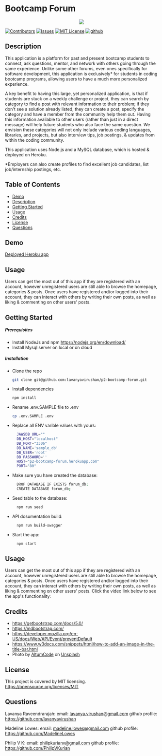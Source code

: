 # Bootcamp Forum

<p align="center">
<img src="https://user-images.githubusercontent.com/114792819/216424896-e9d9ed50-955e-4149-a952-ccc6aa4ca8cf.png" />
</p>

[![Contributors][contributors-shield]][contributors-url]
[![Issues][issues-shield]][issues-url]
[![MIT License][license-shield]][license-url]
[![github][github-shield]][github-url]

## Description

This application is a platform for past and present bootcamp students to connect, ask questions, mentor, and network with others going through the same experience. Unlike some other forums, even ones specifically for software development, this application is exclusively\* for students in coding bootcamp programs, allowing users to have a much more personalized experience.

A key benefit to having this large, yet personalized application, is that if students are stuck on a weekly challenge or project, they can search by category to find a post with relevant information to their problem; if they don't see a solution already listed, they can create a post, specify the category and have a member from the community help them out. Having this information available to other users (rather than just in a direct message) will help future students who also face the same question. We envision these categories will not only include various coding languages, libraries, and projects, but also interview tips, job postings, & updates from within the coding community.

This application uses Node.js and a MySQL database, which is hosted & deployed on Heroku.

\*Employers can also create profiles to find excellent job candidates, list job/internship postings, etc.

## Table of Contents

- [Demo](#demo)
- [Description](#description)
- [Getting Started](#getting_started)
- [Usage](#usage)
- [Credits](#credits)
- [License](#license)
- [Questions](#questions)

## Demo

[Deployed Heroku app](https://p2-bootcamp-forum.herokuapp.com/)

## Usage

Users can get the most out of this app if they are registered with an account, however unregistered users are still able to browse the homepage, categories & posts. Once users have registered and/or logged into their account, they can interact with others by writing their own posts, as well as liking & commenting on other users' posts.

## Getting Started

##### Prerequisites

- Install NodeJs and npm https://nodejs.org/en/download/
- Install Mysql server on local or on cloud

##### Installation

- Clone the repo
  ```sh
  git clone git@github.com:lavanyavirushan/p2-bootcamp-forum.git
  ```
- Install dependencies
  ```sh
  npm install
  ```
- Rename .env.SAMPLE file to .env
  ```sh
  cp .env.SAMPLE .env
  ```
- Replace all ENV varible values with yours:

  ```sh
    JAWSDB_URL=""
    DB_HOST="localhost"
    DB_PORT="3306"
    DB_NAME='sample_db'
    DB_USER='root'
    DB_PASSWORD=''
    HOST="p2-bootcamp-forum.herokuapp.com"
    PORT="80"
  ```

- Make sure you have created the database:

  ```sh
    DROP DATABASE IF EXISTS forum_db;
    CREATE DATABASE forum_db;
  ```

- Seed table to the database:

  ```sh
    npm run seed
  ```

- API dosumentation build:

  ```sh
    npm run build-swagger
  ```

- Start the app:
  ```sh
    npm start
  ```

## Usage

Users can get the most out of this app if they are registered with an account, however unregistered users are still able to browse the homepage, categories & posts. Once users have registered and/or logged into their account, they can interact with others by writing their own posts, as well as liking & commenting on other users' posts. Click the video link below to see the app's functionality:

## Credits

- https://getbootstrap.com/docs/5.0/
- https://mdbootstrap.com/
- https://developer.mozilla.org/en-US/docs/Web/API/Event/preventDefault
- https://www.w3docs.com/snippets/html/how-to-add-an-image-in-the-title-bar.html
- Photo by <a href="https://unsplash.com/ko/@altumcode?utm_source=unsplash&utm_medium=referral&utm_content=creditCopyText">AltumCode</a> on <a href="https://unsplash.com/s/photos/coding-bootcamp?utm_source=unsplash&utm_medium=referral&utm_content=creditCopyText">Unsplash</a>

## License

This project is covered by MIT licensing.
https://opensource.org/licenses/MIT

## Questions

Lavanya Raveendrarajah:
email: lavanya.virushan@gmail.com
github profile: https://github.com/lavanyavirushan

Madeline Lowes:
email: madeline.lowes@gmail.com
github profile: https://github.com/MadelineLowes

Philip V K:
email: philipkurianv@gmail.com
github profile: https://github.com/PhilipVKurian

<!-- MARKDOWN LINKS & IMAGES -->
<!-- https://www.markdownguide.org/basic-syntax/#reference-style-links -->

[contributors-shield]: https://img.shields.io/github/contributors/lavanyavirushan/p2-bootcamp-forum.svg?style=for-the-badge
[contributors-url]: https://github.com/lavanyavirushan/project-1-fitness-lind/graphs/contributors
[issues-shield]: https://img.shields.io/github/issues/lavanyavirushan/project-1-fitness-lind.svg?style=for-the-badge
[issues-url]: https://github.com/lavanyavirushan/project-1-fitness-lind/issues
[license-shield]: https://img.shields.io/github/license/lavanyavirushan/project-1-fitness-lind.svg?style=for-the-badge
[license-url]: https://github.com/lavanyavirushan/project-1-fitness-lind/blob/main/LICENSE
[github-shield]: https://img.shields.io/badge/-github-black.svg?style=for-the-badge&logo=github&colorB=555
[github-url]: https://github.com/lavanyavirushan/project-1-fitness-lind
[product-screenshot]: https://user-images.githubusercontent.com/63548697/204180902-6db65c02-85e2-4dd2-96c9-a5aa6fbf1c83.png
[product-screenshot-bmi]: https://user-images.githubusercontent.com/63548697/204181285-a4e3df78-cea2-4824-83d0-5845a55c2e37.png
[product-screenshot-workouts]: https://user-images.githubusercontent.com/63548697/204181506-b39d7a89-64a2-4c97-84a1-435c8e3d72c5.png
[product-screenshot-workout-video]: https://user-images.githubusercontent.com/63548697/204182036-1013c6ad-c526-48ed-b62a-cf5e2ffb7be0.png
[product-screenshot-mealplans]: https://user-images.githubusercontent.com/63548697/204182335-bdc68f3b-bbb0-4e81-95b8-3ea8161050d6.png
[product-screenshot-about]: https://user-images.githubusercontent.com/63548697/204182458-ce898edf-8756-40e3-a973-44e7ccd192d9.png
[tailwindcss.com]: https://img.shields.io/badge/Tailwindcss-F0F0F0?style=for-the-badge&logo=tailwindcss&logoColor=light-blue
[tailwindcss-url]: https://tailwindcss.com/
[jquery.com]: https://img.shields.io/badge/jQuery-0769AD?style=for-the-badge&logo=jquery&logoColor=white
[jquery-url]: https://jquery.com
